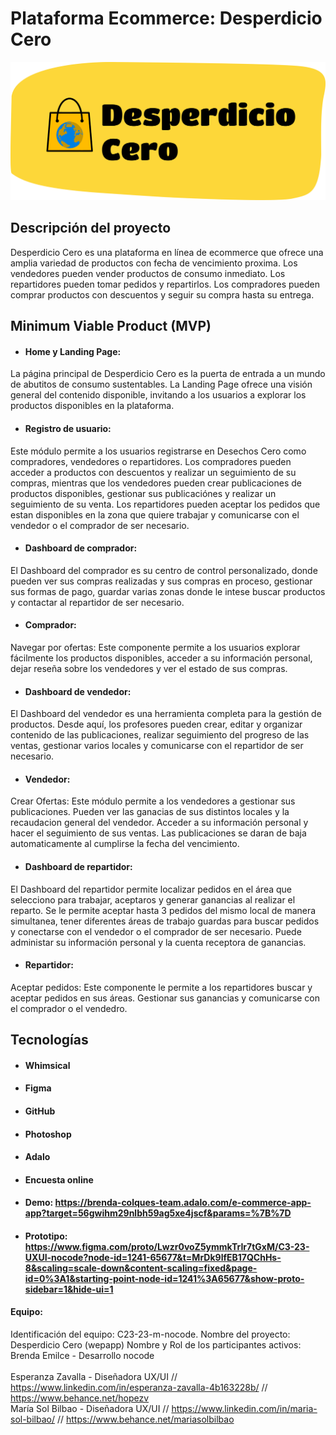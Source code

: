 # Plataforma Ecommerce: Desperdicio Cero #

![Logo](https://github.com/No-Country-simulation/equipo-c23-23-nocode/blob/9284a810e9032ba1242d600b72d04f993eb60ceb/Logo%20(1).png)

## Descripción del proyecto

Desperdicio Cero es una plataforma en línea de ecommerce que ofrece una amplia variedad de productos con fecha de vencimiento proxima. Los vendedores pueden vender productos de consumo inmediato. Los repartidores pueden tomar pedidos y repartirlos. Los compradores pueden comprar productos con descuentos y seguir su compra hasta su entrega.

## Minimum Viable Product (MVP)

 - #### Home y Landing Page: 
 La página principal de Desperdicio Cero es la puerta de entrada a un mundo de abutitos de consumo sustentables. La Landing Page ofrece una visión general del contenido disponible, invitando a los usuarios a explorar los productos disponibles en la plataforma.
 
 - #### Registro de usuario: 
Este módulo permite a los usuarios registrarse en Desechos Cero como compradores, vendedores o repartidores. Los compradores pueden acceder a productos con descuentos y realizar un seguimiento de su compras, mientras que los vendedores pueden crear publicaciones de productos disponibles, gestionar sus publicaciónes y realizar un seguimiento de su venta. Los repartidores pueden aceptar los pedidos que estan disponibles en la zona que quiere trabajar y comunicarse con el vendedor o el comprador de ser necesario.  
 - #### Dashboard de comprador: 
 El Dashboard del comprador es su centro de control personalizado, donde pueden ver sus compras realizadas y sus compras en proceso, gestionar sus formas de pago, guardar varias zonas donde le intese buscar productos y contactar al repartidor de ser necesario.
   - #### Comprador: 
  Navegar por ofertas: Este componente permite a los usuarios explorar fácilmente los productos disponibles, acceder a su información personal, dejar reseña sobre los vendedores y ver el estado de sus compras.
  - #### Dashboard de vendedor: 
  El Dashboard del vendedor es una herramienta completa para la gestión de productos. Desde aquí, los profesores pueden crear, editar y organizar contenido de las publicaciones, realizar seguimiento del progreso de las ventas, gestionar varios locales y comunicarse con el repartidor de ser necesario.
   - #### Vendedor: 
  Crear Ofertas: Este módulo permite a los vendedores a gestionar sus publicaciones. Pueden ver las ganacias de sus distintos locales y la recaudacion general del vendedor. Acceder a su información personal y hacer el seguimiento de sus ventas. Las publicaciones se daran de baja automaticamente al cumplirse la fecha del vencimiento.
  - #### Dashboard de repartidor: 
  El Dashboard del repartidor permite localizar pedidos en el área que selecciono para trabajar, aceptaros y generar ganancias al realizar el reparto. Se le permite aceptar hasta 3 pedidos del mismo local de manera simultanea, tener diferentes áreas de trabajo guardas para buscar pedidos y conectarse con el vendedor o el comprador de ser necesario. Puede administar su información personal y la cuenta receptora de ganancias.
   - #### Repartidor: 
  Aceptar pedidos: Este componente le permite a los repartidores buscar y aceptar pedidos en sus áreas. Gestionar sus ganancias y comunicarse con el comprador o el vendedro.

  ## Tecnologías
   - #### Whimsical
   - #### Figma
   - #### GitHub
   - #### Photoshop
   - #### Adalo
   - #### Encuesta online

   - #### Demo: https://brenda-colques-team.adalo.com/e-commerce-app-app?target=56gwihm29nlbh59ag5xe4jscf&params=%7B%7D
   - #### Prototipo: https://www.figma.com/proto/Lwzr0voZ5ymmkTrIr7tGxM/C3-23-UXUI-nocode?node-id=1241-65677&t=MrDk9lfEB17QChHs-8&scaling=scale-down&content-scaling=fixed&page-id=0%3A1&starting-point-node-id=1241%3A65677&show-proto-sidebar=1&hide-ui=1

#### Equipo:
Identificación del equipo: C23-23-m-nocode.
Nombre del proyecto: Desperdicio Cero (wepapp)
Nombre y Rol de los participantes activos: Brenda Emilce - Desarrollo nocode<br>   
Esperanza Zavalla - Diseñadora UX/UI // https://www.linkedin.com/in/esperanza-zavalla-4b163228b/ // https://www.behance.net/hopezv <br>
María Sol Bilbao - Diseñadora UX/UI // https://www.linkedin.com/in/maria-sol-bilbao/ // https://www.behance.net/mariasolbilbao 
